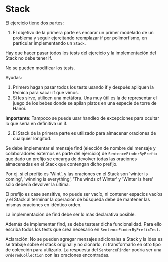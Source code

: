 # Stack

El ejercicio tiene dos partes:

1. El objetivo de la primera parte es encarar un primer modelado de un problema
   y seguir ejercitando reemplazar if por polimorfismo, en particular
   implementando un `Stack`.

Hay que hacer pasar todos los tests del ejercicio y la implementación del Stack
no debe tener if.

No se pueden modificar los tests.

Ayudas:
1. Primero hagan pasar todos los tests usando if y después apliquen la técnica
   para sacar if que vimos.
2. Si les sirve, utilicen una metáfora. Una muy útil es la de representar el
   juego de los bebes donde se apilan platos en una especie de torre de Hanoi.

**Importante**: Tampoco se puede usar handleo de excepciones para ocultar lo que
sería en definitiva un if.

2. El Stack de la primera parte es utilizado para almacenar oraciones de
   cualquier longitud. 

Se debe implementar el mensaje find (elección de nombre del mensaje y
colaboradores externos es parte del ejercicio) de `SentenceFinderByPrefix` que
dado un prefijo se encarga de devolver todas las oraciones almacenadas en el
Stack que contengan dicho prefijo.

Por ej. si el prefijo es 'Wint', y las oraciones en el Stack son 'winter is
coming', 'winning is everything', 'The winds of Winter' y 'Winter is here' sólo
debería devolver la última.

El prefijo es case sensitive, no puede ser vacío, ni contener espacios vacíos y
el Stack al terminar la operación de búsqueda debe de mantener las mismas
oraciones en idéntico orden.

La implementación de find debe ser lo más declarativa posible.

Además de implementar find, se debe testear dicha funcionalidad. Para ello
escriba todos los tests que crea necesario en `SentenceFinderByPrefixTest`.

Aclaración: No se pueden agregar mensajes adicionales a Stack y la idea es se
trabaje sobre el stack original y no clonarlo, ni transformarlo en otro tipo de
colección para utilizarlo. La respuesta del `SentenceFinder` podría ser una
`OrderedCollection` con las oraciones encontradas.
